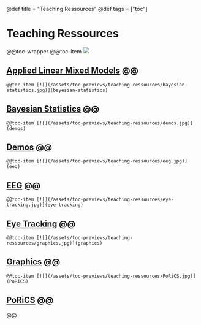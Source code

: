 @def title = "Teaching Ressources" 
@def tags = ["toc"] 
# Teaching Ressources

@@toc-wrapper
	@@toc-item [![](/assets/toc-previews/teaching-ressources/applied-linear-mixed-models.jpg)](applied-linear-mixed-models)
 ## [Applied Linear Mixed Models](applied-linear-mixed-models) @@
	@@toc-item [![](/assets/toc-previews/teaching-ressources/bayesian-statistics.jpg)](bayesian-statistics)
 ## [Bayesian Statistics](bayesian-statistics) @@
	@@toc-item [![](/assets/toc-previews/teaching-ressources/demos.jpg)](demos)
 ## [Demos](demos) @@
	@@toc-item [![](/assets/toc-previews/teaching-ressources/eeg.jpg)](eeg)
 ## [EEG](eeg) @@
	@@toc-item [![](/assets/toc-previews/teaching-ressources/eye-tracking.jpg)](eye-tracking)
 ## [Eye Tracking](eye-tracking) @@
	@@toc-item [![](/assets/toc-previews/teaching-ressources/graphics.jpg)](graphics)
 ## [Graphics](graphics) @@
	@@toc-item [![](/assets/toc-previews/teaching-ressources/PoRiCS.jpg)](PoRiCS)
 ## [PoRiCS](PoRiCS) @@
@@